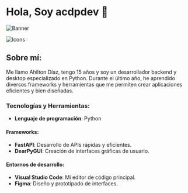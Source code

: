 # Hola, Soy acdpdev 👋
![Banner](https://github.com/ACDPDEV/acdpdev/assets/174844847/9cb9302f-f0fd-4045-8636-5c6e0ac73fc6)

![Icons](https://github.com/ACDPDEV/acdpdev/assets/174844847/a8088ed1-7f8a-4e3e-b5f4-dd6d7b7dd54a)

## Sobre mí:
Me llamo Ahilton Díaz, tengo 15 años y soy un desarrollador backend y desktop especializado en Python. Durante el último año, he aprendido diversos frameworks y herramientas que me permiten crear aplicaciones eficientes y bien diseñadas.

### Tecnologías y Herramientas:
- **Lenguaje de programación**: Python

#### Frameworks:
- **FastAPI**: Desarrollo de APIs rápidas y eficientes.
- **DearPyGUI**: Creación de interfaces gráficas de usuario.

#### Entornos de desarrollo:
- **Visual Studio Code**: Mi editor de código principal.
- **Figma**: Diseño y prototipado de interfaces.
